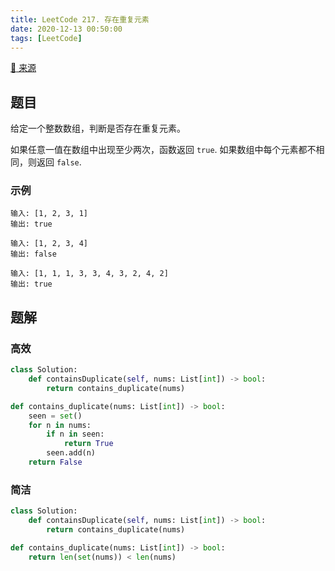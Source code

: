 ```yaml
---
title: LeetCode 217. 存在重复元素
date: 2020-12-13 00:50:00
tags: [LeetCode]
---
```


[:link: 来源](https://leetcode-cn.com/problems/contains-duplicate/)

## 题目

给定一个整数数组，判断是否存在重复元素。

如果任意一值在数组中出现至少两次，函数返回 `true`. 如果数组中每个元素都不相同，则返回 `false`.

### 示例

```raw
输入: [1, 2, 3, 1]
输出: true
```

```raw
输入: [1, 2, 3, 4]
输出: false
```

```raw
输入: [1, 1, 1, 3, 3, 4, 3, 2, 4, 2]
输出: true
```

<!-- more -->

## 题解

### 高效

```python
class Solution:
    def containsDuplicate(self, nums: List[int]) -> bool:
        return contains_duplicate(nums)

def contains_duplicate(nums: List[int]) -> bool:
    seen = set()
    for n in nums:
        if n in seen:
            return True
        seen.add(n)
    return False
```

### 简洁

```python
class Solution:
    def containsDuplicate(self, nums: List[int]) -> bool:
        return contains_duplicate(nums)

def contains_duplicate(nums: List[int]) -> bool:
    return len(set(nums)) < len(nums)
```
